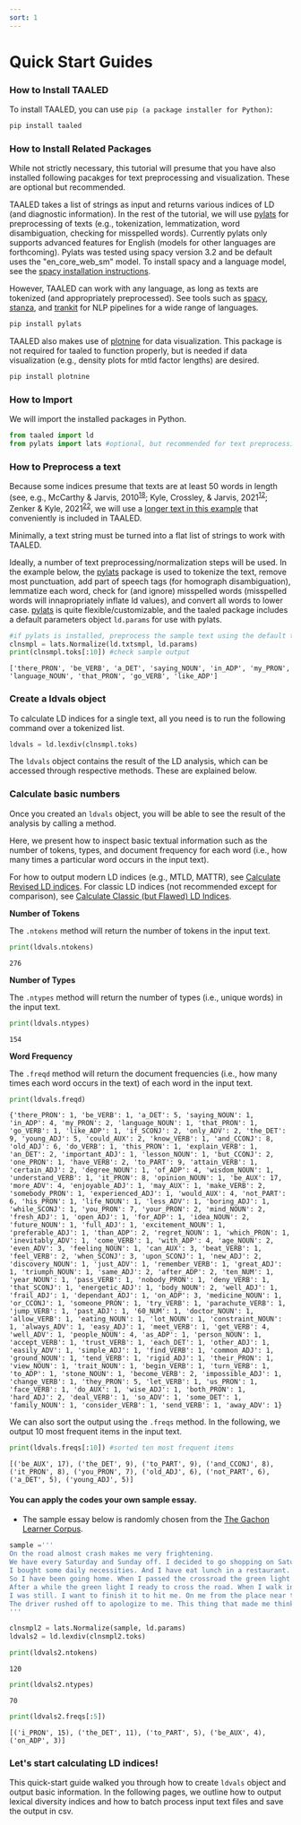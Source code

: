 ```yaml
---
sort: 1
---
```


# Quick Start Guides

### How to Install TAALED
To install TAALED, you can use `pip (a package installer for Python)`:

```bash
pip install taaled
```

### How to Install Related Packages
While not strictly necessary, this tutorial will presume that you have also installed following pacakges for text preprocessing and visualization. These are optional but recommended.

TAALED takes a list of strings as input and returns various indices of LD (and diagnostic information). In the rest of the tutorial, we will use [pylats](https://github.com/LCR-ADS-Lab/pylats) for preprocessing of texts (e.g., tokenization, lemmatization, word disambiguation, checking for misspelled words). Currently pylats only supports advanced features for English (models for other languages are forthcoming). Pylats was tested using spacy version 3.2 and be default uses the "en_core_web_sm" model. To install spacy and a language model, see the [spacy installation instructions](https://spacy.io/usage).

However, TAALED can work with any language, as long as texts are tokenized (and appropriately preprocessed). See tools such as [spacy](https://spacy.io/), [stanza](https://stanfordnlp.github.io/stanza/), and [trankit](https://github.com/nlp-uoregon/trankit) for NLP pipelines for a wide range of languages.

```bash
pip install pylats
```

TAALED also makes use of [plotnine](https://plotnine.readthedocs.io/en/stable/installation.html) for data visualization. This package is not required for taaled to function properly, but is needed if data visualization (e.g., density plots for mtld factor lengths) are desired.

```bash
pip install plotnine
```

### How to Import 
We will import the installed packages in Python.

```python
from taaled import ld
from pylats import lats #optional, but recommended for text preprocessing
```

### How to Preprocess a text
Because some indices presume that texts are at least 50 words in length (see, e.g., McCarthy & Jarvis, 2010<sup>[18](https://lcr-ads-lab.github.io/TAALED/references/1.%20Related%20Studies.html#mccarthy-p-m--jarvis-s-2010)</sup>; Kyle, Crossley, & Jarvis, 2021<sup>[12](https://lcr-ads-lab.github.io/TAALED/references/1.%20Related%20Studies.html#kyle-k-crossley-s-a--jarvis-s-2021)</sup>; Zenker & Kyle, 2021<sup>[22](https://lcr-ads-lab.github.io/TAALED/references/1.%20Related%20Studies.html#zenker-f--kyle-k-2021)</sup>, we will use a [longer text in this example](https://catalog.ldc.upenn.edu/desc/addenda/LDC2014T06.orig.txt) that conveniently is included in TAALED.

Minimally, a text string must be turned into a flat list of strings to work with TAALED.

Ideally, a number of text preprocessing/normalization steps will be used. In the example below, the [pylats](https://github.com/LCR-ADS-Lab/pylats) package is used to tokenize the text, remove most punctuation, add part of speech tags (for homograph disambiguation), lemmatize each word, check for (and ignore) misspelled words (misspelled words will innapropriately inflate ld values), and convert all words to lower case. [pylats](https://github.com/LCR-ADS-Lab/pylats) is quite flexible/customizable, and the taaled package includes a default parameters object `ld.params` for use with pylats.

```python
#if pylats is installed, preprocess the sample text using the default taaled parameters file
clnsmpl = lats.Normalize(ld.txtsmpl, ld.params)
print(clnsmpl.toks[:10]) #check sample output
```

```result
['there_PRON', 'be_VERB', 'a_DET', 'saying_NOUN', 'in_ADP', 'my_PRON', 'language_NOUN', 'that_PRON', 'go_VERB', 'like_ADP']
```

### Create a ldvals object

To calculate LD indices for a single text, all you need is to run the following command over a tokenized list. 

```python
ldvals = ld.lexdiv(clnsmpl.toks)
```
The `ldvals` object contains the result of the LD analysis, which can be accessed through respective methods. These are explained below.

### Calculate basic numbers
Once you created an `ldvals` object, you will be able to see the result of the analysis by calling a method.

Here, we present how to inspect basic textual information such as the number of tokens, types, and document frequency for each word (i.e., how many times a particular word occurs in the input text).

For how to output modern LD indices (e.g., MTLD, MATTR), see [Calculate Revised LD indices](https://lcr-ads-lab.github.io/TAALED/ld_indices/1.%20Revised_LD_indices.html).
For classic LD indices (not recommended except for comparison), see [Calculate Classic (but Flawed) LD Indices](https://lcr-ads-lab.github.io/TAALED/ld_indices/2.%20Classic_LD_indices.html).


**Number of Tokens**

The `.ntokens` method will return the number of tokens in the input text.

```python
print(ldvals.ntokens)
```
```result
276
```

**Number of Types**

The `.ntypes` method will return the number of types (i.e., unique words) in the input text.

```python
print(ldvals.ntypes)
```
```result
154
```

**Word Frequency**

The `.freqd` method will return the document frequencies (i.e., how many times each word occurs in the text) of each word in the input text.

```python
print(ldvals.freqd)
```
```result
{'there_PRON': 1, 'be_VERB': 1, 'a_DET': 5, 'saying_NOUN': 1, 'in_ADP': 4, 'my_PRON': 2, 'language_NOUN': 1, 'that_PRON': 1, 'go_VERB': 1, 'like_ADP': 1, 'if_SCONJ': 2, 'only_ADV': 2, 'the_DET': 9, 'young_ADJ': 5, 'could_AUX': 2, 'know_VERB': 1, 'and_CCONJ': 8, 'old_ADJ': 6, 'do_VERB': 1, 'this_PRON': 1, 'explain_VERB': 1, 'an_DET': 2, 'important_ADJ': 1, 'lesson_NOUN': 1, 'but_CCONJ': 2, 'one_PRON': 1, 'have_VERB': 2, 'to_PART': 9, 'attain_VERB': 1, 'certain_ADJ': 2, 'degree_NOUN': 1, 'of_ADP': 4, 'wisdom_NOUN': 1, 'understand_VERB': 1, 'it_PRON': 8, 'opinion_NOUN': 1, 'be_AUX': 17, 'more_ADV': 4, 'enjoyable_ADJ': 1, 'may_AUX': 1, 'make_VERB': 2, 'somebody_PRON': 1, 'experienced_ADJ': 1, 'would_AUX': 4, 'not_PART': 6, 'his_PRON': 1, 'life_NOUN': 1, 'less_ADV': 1, 'boring_ADJ': 1, 'while_SCONJ': 1, 'you_PRON': 7, 'your_PRON': 2, 'mind_NOUN': 2, 'fresh_ADJ': 1, 'open_ADJ': 1, 'for_ADP': 1, 'idea_NOUN': 2, 'future_NOUN': 1, 'full_ADJ': 1, 'excitement_NOUN': 1, 'preferable_ADJ': 1, 'than_ADP': 2, 'regret_NOUN': 1, 'which_PRON': 1, 'inevitably_ADV': 1, 'come_VERB': 1, 'with_ADP': 4, 'age_NOUN': 2, 'even_ADV': 3, 'feeling_NOUN': 1, 'can_AUX': 3, 'beat_VERB': 1, 'feel_VERB': 2, 'when_SCONJ': 3, 'upon_SCONJ': 1, 'new_ADJ': 2, 'discovery_NOUN': 1, 'just_ADV': 1, 'remember_VERB': 1, 'great_ADJ': 1, 'triumph_NOUN': 1, 'same_ADJ': 2, 'after_ADP': 2, 'ten_NUM': 1, 'year_NOUN': 1, 'pass_VERB': 1, 'nobody_PRON': 1, 'deny_VERB': 1, 'that_SCONJ': 1, 'energetic_ADJ': 1, 'body_NOUN': 2, 'well_ADJ': 1, 'frail_ADJ': 1, 'dependant_ADJ': 1, 'on_ADP': 3, 'medicine_NOUN': 1, 'or_CCONJ': 1, 'someone_PRON': 1, 'try_VERB': 1, 'parachute_VERB': 1, 'jump_VERB': 1, 'past_ADJ': 1, '60_NUM': 1, 'doctor_NOUN': 1, 'allow_VERB': 1, 'eating_NOUN': 1, 'lot_NOUN': 1, 'constraint_NOUN': 1, 'always_ADV': 1, 'easy_ADJ': 1, 'meet_VERB': 1, 'get_VERB': 4, 'well_ADV': 1, 'people_NOUN': 4, 'as_ADP': 1, 'person_NOUN': 1, 'accept_VERB': 1, 'trust_VERB': 1, 'each_DET': 1, 'other_ADJ': 1, 'easily_ADV': 1, 'simple_ADJ': 1, 'find_VERB': 1, 'common_ADJ': 1, 'ground_NOUN': 1, 'tend_VERB': 1, 'rigid_ADJ': 1, 'their_PRON': 1, 'view_NOUN': 1, 'trait_NOUN': 1, 'begin_VERB': 1, 'turn_VERB': 1, 'to_ADP': 1, 'stone_NOUN': 1, 'become_VERB': 2, 'impossible_ADJ': 1, 'change_VERB': 1, 'they_PRON': 5, 'let_VERB': 1, 'us_PRON': 1, 'face_VERB': 1, 'do_AUX': 1, 'wise_ADJ': 1, 'both_PRON': 1, 'hard_ADJ': 2, 'deal_VERB': 1, 'so_ADV': 1, 'some_DET': 1, 'family_NOUN': 1, 'consider_VERB': 1, 'send_VERB': 1, 'away_ADV': 1}
```
We can also sort the output using the `.freqs` method. In the following, we output 10 most frequent items in the input text.
```python
print(ldvals.freqs[:10]) #sorted ten most frequent items
```
```result
[('be_AUX', 17), ('the_DET', 9), ('to_PART', 9), ('and_CCONJ', 8), ('it_PRON', 8), ('you_PRON', 7), ('old_ADJ', 6), ('not_PART', 6), ('a_DET', 5), ('young_ADJ', 5)]
```

#### You can apply the codes your own sample essay.
* The sample essay below is randomly chosen from the [The Gachon Learner Corpus](https://app.box.com/s/vw4803lct2dq4xbrquae).

```python
sample ='''
On the road almost crash makes me very frightening. 
We have every Saturday and Sunday off. I decided to go shopping on Saturday. 
I bought some daily necessities. And I have eat lunch in a restaurant. 
So I have been going home. When I passed the crossroad the green light was not bright. 
After a while the green light I ready to cross the road. When I walk in the middle of the road suddenly a car rushed. 
I was still. I want to finish it to hit me. On me from the place near the car stopped. The tyres was made brake loud. 
The driver rushed off to apologize to me. This thing that made me think I fear.
'''

clnsmpl2 = lats.Normalize(sample, ld.params)
ldvals2 = ld.lexdiv(clnsmpl2.toks)
```

```python
print(ldvals2.ntokens)
```
```result
120
```

```python
print(ldvals2.ntypes)
```
```result
70
```
```python
print(ldvals2.freqs[:5])
```
```result
[('i_PRON', 15), ('the_DET', 11), ('to_PART', 5), ('be_AUX', 4), ('on_ADP', 3)]
```

### Let's start calculating LD indices!
This quick-start guide walked you through how to create `ldvals` object and output basic information.
In the following pages, we outline how to output lexical diversity indices and how to batch process input text files and save the output in csv.
